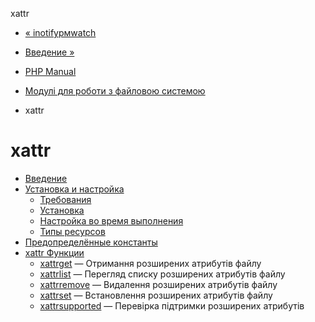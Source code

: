 xattr

-   [« inotifyрмwatch](function.inotify-rm-watch.html)
    
-   [Введение »](intro.xattr.html)
    
-   [PHP Manual](index.html)
    
-   [Модулі для роботи з файловою системою](refs.fileprocess.file.html)
    
-   xattr
    

# xattr

-   [Введение](intro.xattr.html)
-   [Установка и настройка](xattr.setup.html)
    -   [Требования](xattr.requirements.html)
    -   [Установка](xattr.installation.html)
    -   [Настройка во время выполнения](xattr.configuration.html)
    -   [Типы ресурсов](xattr.resources.html)
-   [Предопределённые константы](xattr.constants.html)
-   [xattr Функции](ref.xattr.html)
    -   [xattrget](function.xattr-get.html) — Отримання розширених атрибутів файлу
    -   [xattrlist](function.xattr-list.html) — Перегляд списку розширених атрибутів файлу
    -   [xattrremove](function.xattr-remove.html) — Видалення розширених атрибутів файлу
    -   [xattrset](function.xattr-set.html) — Встановлення розширених атрибутів файлу
    -   [xattrsupported](function.xattr-supported.html) — Перевірка підтримки розширених атрибутів